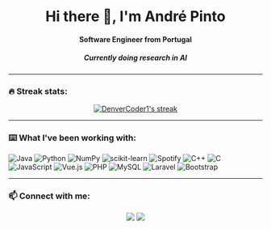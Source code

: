<h1 align="center"> Hi there 👋, I'm André Pinto </h1>
<h4 align="center"> Software Engineer from Portugal</h4>
<h5 align="center"> Currently doing research in AI</h5>

<!--
**andrepintoo/andrepintoo** is a ✨ _special_ ✨ repository because its `README.md` (this file) appears on your GitHub profile.

Here are some ideas to get you started:

- 🔭 I’m currently working on ...
- 🌱 I’m currently learning ...
- 👯 I’m looking to collaborate on ...
- 🤔 I’m looking for help with ...
- 💬 Ask me about ...
- 📫 How to reach me: ...
- 😄 Pronouns: ...
- ⚡ Fun fact: ...
-->

<hr>

<!-- GitHub Readme Streak Stats - https://github.com/DenverCoder1/github-readme-streak-stats -->
### :fire: Streak stats: 
<div>
  <p align="center">
    <a href="https://github.com/DenverCoder1/github-readme-streak-stats">
      <img alt="DenverCoder1's streak" src="https://github-readme-streak-stats.herokuapp.com/?user=andrepintoo&theme=dark&ring=68d781&fire=ffffff&currStreakLabel=ffffff"/>
    </a>
  </p>
</div>

<hr>

### ⌨️  What I've been working with:
<!-- https://ileriayo.github.io/markdown-badges/ -->
  ![Java](https://img.shields.io/badge/java-%23ED8B00.svg?style=for-the-badge&logo=java&logoColor=white)
  ![Python](https://img.shields.io/badge/python-3670A0?style=for-the-badge&logo=python&logoColor=ffdd54)
  ![NumPy](https://img.shields.io/badge/numpy-%23013243.svg?style=for-the-badge&logo=numpy&logoColor=white)
  ![scikit-learn](https://img.shields.io/badge/scikit--learn-%23F7931E.svg?style=for-the-badge&logo=scikit-learn&logoColor=white)
  ![Spotify](https://img.shields.io/badge/Spotify-1ED760?style=for-the-badge&logo=spotify&logoColor=white)
  ![C++](https://img.shields.io/badge/c++-%2300599C.svg?style=for-the-badge&logo=c%2B%2B&logoColor=white)
  ![C](https://img.shields.io/badge/c-%2300599C.svg?style=for-the-badge&logo=c&logoColor=white)
  ![JavaScript](https://img.shields.io/badge/javascript-%23323330.svg?style=for-the-badge&logo=javascript&logoColor=%23F7DF1E)
  ![Vue.js](https://img.shields.io/badge/vuejs-%2335495e.svg?style=for-the-badge&logo=vuedotjs&logoColor=%234FC08D)
  ![PHP](https://img.shields.io/badge/php-%23777BB4.svg?style=for-the-badge&logo=php&logoColor=white)
  ![MySQL](https://img.shields.io/badge/mysql-%2300f.svg?style=for-the-badge&logo=mysql&logoColor=white)
  ![Laravel](https://img.shields.io/badge/laravel-%23FF2D20.svg?style=for-the-badge&logo=laravel&logoColor=white)
  ![Bootstrap](https://img.shields.io/badge/bootstrap-%23563D7C.svg?style=for-the-badge&logo=bootstrap&logoColor=white)
<hr>
  
### :mailbox: Connect with me:
<div>
  <p align="center">
    <a href="mailto:andresantospinto26@gmail.com" target="_blank"><img src="https://img.shields.io/badge/Gmail-D14836?style=for-the-badge&logo=gmail&logoColor=white" target="_blank"></a>
     <a href="https://www.linkedin.com/in/andrepinto6/" target="_blank"><img src="https://img.shields.io/badge/Linkedin-0a66c2?style=for-the-badge&logo=linkedin&logoColor=white" target="_blank"></a>
  </p>
</div>

<br>

